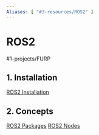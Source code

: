 ```yaml
---
Aliases: [ "#3-resources/ROS2" ]
---
```

# ROS2
#1-projects/FURP 

## 1. Installation
[ROS2 Installation](https://github.com/FURP-2023-2024/Zaihong_Weekly_Log/blob/main/Notes/ROS2%20Installation.md)

## 2. Concepts
[ROS2 Packages](https://github.com/FURP-2023-2024/Zaihong_Weekly_Log/blob/main/Notes/ROS2%20Packages.md)
[ROS2 Nodes](https://github.com/FURP-2023-2024/Zaihong_Weekly_Log/blob/main/Notes/ROS2%20Nodes.md)